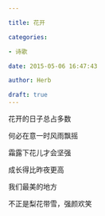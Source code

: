 ```yaml
---

title: 花开

categories:

- 诗歌

date: 2015-05-06 16:47:43

author: Herb

draft: true
---
```


花开的日子总占多数

何必在意一时风雨飘摇

霜露下花儿才会坚强

成长得比昨夜更高

我们最美的地方

不正是梨花带雪，强颜欢笑